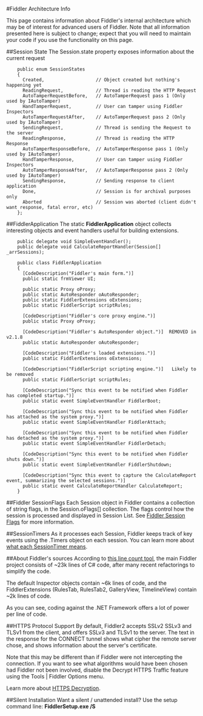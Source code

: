 <!-- http://fiddler2.com/Fiddler/dev/FiddlerArchitecture.asp -->

#Fiddler Architecture Info

This page contains information about Fiddler's internal architecture which may be of interest for advanced users of Fiddler. Note that all information presented here is subject to change; expect that you will need to maintain your code if you use the functionality on this page.

##Session State
The Session.state property exposes information about the current request

		public enum SessionStates 
		{
		  Created,                   // Object created but nothing's happening yet
		  ReadingRequest,            // Thread is reading the HTTP Request
		  AutoTamperRequestBefore,   // AutoTamperRequest pass 1 (Only used by IAutoTamper)
		  HandTamperRequest,         // User can tamper using Fiddler Inspectors
		  AutoTamperRequestAfter,    // AutoTamperRequest pass 2 (Only used by IAutoTamper)
		  SendingRequest,            // Thread is sending the Request to the server
		  ReadingResponse,           // Thread is reading the HTTP Response
		  AutoTamperResponseBefore,  // AutoTamperResponse pass 1 (Only used by IAutoTamper)
		  HandTamperResponse,        // User can tamper using Fiddler Inspectors
		  AutoTamperResponseAfter,   // AutoTamperResponse pass 2 (Only used by IAutoTamper)
		  SendingResponse,           // Sending response to client application
		  Done,                      // Session is for archival purposes only
		  Aborted                    // Session was aborted (client didn't want response, fatal error, etc)
		};

##FiddlerApplication
The static **FiddlerApplication** object collects interesting objects and event handlers useful for building extensions. 

		public delegate void SimpleEventHandler();
		public delegate void CalculateReportHandler(Session[] _arrSessions);

		public class FiddlerApplication 
		{
		  [CodeDescription("Fiddler's main form.")]
		  public static frmViewer UI;

		  public static Proxy oProxy;
		  public static AutoResponder oAutoResponder;
		  public static FiddlerExtensions oExtensions;
		  public static FiddlerScript scriptRules;

		  [CodeDescription("Fiddler's core proxy engine.")]
		  public static Proxy oProxy;

		  [CodeDescription("Fiddler's AutoResponder object.")]  REMOVED in v2.1.8
		  public static AutoResponder oAutoResponder;

		  [CodeDescription("Fiddler's loaded extensions.")]
		  public static FiddlerExtensions oExtensions;

		  [CodeDescription("FiddlerScript scripting engine.")]   Likely to be removed
		  public static FiddlerScript scriptRules;
		  
		  [CodeDescription("Sync this event to be notified when Fiddler has completed startup.")]
		  public static event SimpleEventHandler FiddlerBoot;

		  [CodeDescription("Sync this event to be notified when Fiddler has attached as the system proxy.")]
		  public static event SimpleEventHandler FiddlerAttach;

		  [CodeDescription("Sync this event to be notified when Fiddler has detached as the system proxy.")]
		  public static event SimpleEventHandler FiddlerDetach;
		  
		  [CodeDescription("Sync this event to be notified when Fiddler shuts down.")]
		  public static event SimpleEventHandler FiddlerShutdown;
		  
		  [CodeDescription("Sync this event to capture the CalculateReport event, summarizing the selected sessions.")]
		  public static event CalculateReportHandler CalculateReport;
		}

##Fiddler SessionFlags
Each Session object in Fiddler contains a collection of string flags, in the Session.oFlags[] collection.  The flags control how the session is processed and displayed in Session List. See [Fiddler Session Flags](http://fiddler2.com/Fiddler/dev/SessionFlags.asp) for more information.

##SessionTimers
As it processes each Session, Fiddler keeps track of key events using the .Timers object on each session. You can learn more about [what each SessionTimer means](http://fiddler.wikidot.com/Timers).

##About Fiddler's sources
According to [this line count tool](http://www.codeproject.com/useritems/LineCountUtility.asp), the main Fiddler project consists of ~23k lines of C# code, after many recent refactorings to simplify the code.

The default Inspector objects contain ~6k lines of code, and the FiddlerExtensions (RulesTab, RulesTab2, GalleryView, TimelineView) contain ~2k lines of code.

As you can see, coding against the .NET Framework offers a lot of power per line of code.

##HTTPS Protocol Support
By default, Fiddler2 accepts SSLv2 SSLv3 and TLSv1 from the client, and offers SSLv3 and TLSv1 to the server. The text in the response for the CONNECT tunnel shows what cipher the remote server chose, and shows information about the server's certificate. 

Note that this may be different than if Fiddler were not intercepting the connection.  If you want to see what algorithms would have been chosen had Fiddler not been involved, disable the Decrypt HTTPS Traffic feature using the Tools | Fiddler Options menu.

Learn more about [HTTPS Decryption](http://fiddler2.com/fiddler/help/HTTPSDecryption.asp).

##Silent Installation
Want a silent / unattended install?  Use the setup command line: **FiddlerSetup.exe /S**